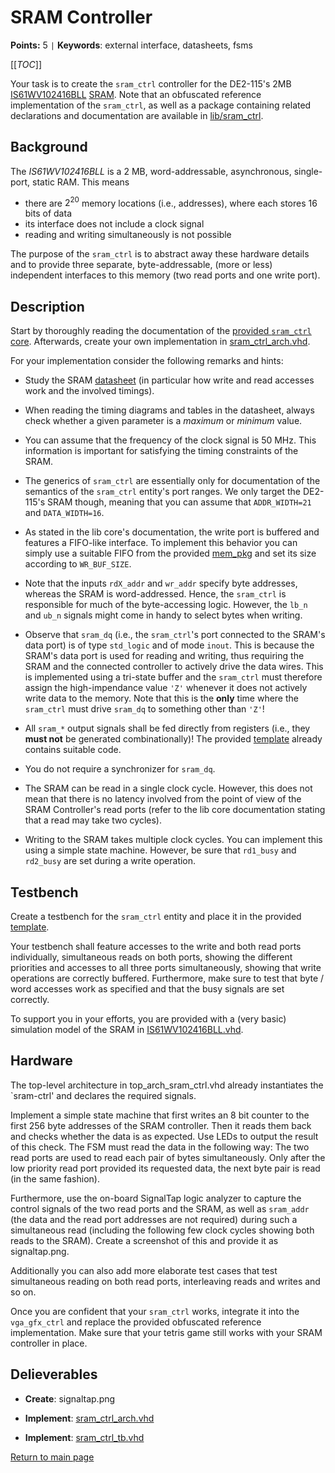 
# SRAM Controller

**Points:** 5 `|` **Keywords**: external interface, datasheets, fsms

[[_TOC_]]

Your task is to create the `sram_ctrl` controller for the DE2-115's 2MB [IS61WV102416BLL](https://www.issi.com/WW/pdf/61WV102416ALL.pdf) [SRAM](https://de.wikipedia.org/wiki/Static_random-access_memory).
Note that an obfuscated reference implementation of the `sram_ctrl`, as well as a package containing related declarations and documentation are available in [lib/sram_ctrl](../../../lib/sram_ctrl/doc.md).



## Background

The *IS61WV102416BLL* is a 2 MB, word-addressable, asynchronous, single-port, static RAM.
This means
 - there are $2^{20}$ memory locations (i.e., addresses), where each stores 16 bits of data
 - its interface does not include a clock signal
 - reading and writing simultaneously is not possible

The purpose of the `sram_ctrl` is to abstract away these hardware details and to provide three separate, byte-addressable, (more or less) independent interfaces to this memory (two read ports and one write port).




## Description

Start by thoroughly reading the documentation of the [provided `sram_ctrl` core](../../../lib/sram_ctrl/doc.md).
Afterwards, create your own implementation in [sram_ctrl_arch.vhd](src/sram_ctrl_arch.vhd).


For your implementation consider the following remarks and hints:

- Study the SRAM [datasheet](https://www.issi.com/WW/pdf/61WV102416ALL.pdf) (in particular how write and read accesses work and the involved timings).

- When reading the timing diagrams and tables in the datasheet, always check whether a given parameter is a *maximum* or *minimum* value.

- You can assume that the frequency of the clock signal is 50 MHz.
  This information is important for satisfying the timing constraints of the SRAM.

- The generics of `sram_ctrl` are essentially only for documentation of the semantics of the `sram_ctrl` entity's port ranges.
  We only target the DE2-115's SRAM though, meaning that you can assume that `ADDR_WIDTH=21` and `DATA_WIDTH=16`.

- As stated in the lib core's documentation, the write port is buffered and features a FIFO-like interface.
  To implement this behavior you can simply use a suitable FIFO from the provided [mem_pkg](../../../lib/mem_pkg/doc.md) and set its size according to `WR_BUF_SIZE`.

- Note that the inputs `rdX_addr` and `wr_addr` specify byte addresses, whereas the SRAM is word-addressed.
  Hence, the `sram_ctrl` is responsible for much of the byte-accessing logic.
  However, the `lb_n` and `ub_n` signals might come in handy to select bytes when writing.

- Observe that `sram_dq` (i.e., the `sram_ctrl`'s port connected to the SRAM's data port) is of type `std_logic` and of mode `inout`.
  This is because the SRAM's data port is used for reading and writing, thus requiring the SRAM and the connected controller to actively drive the data wires.
  This is implemented using a tri-state buffer and the `sram_ctrl` must therefore assign the high-impendance value `'Z'` whenever it does not actively write data to the memory.
  Note that this is the **only** time where the `sram_ctrl` must drive `sram_dq` to something other than `'Z'`!

- All `sram_*` output signals shall be fed directly from registers (i.e., they **must not** be generated combinationally)!
  The provided [template](src/sram_ctrl_arch.vhd) already contains suitable code.

- You do not require a synchronizer for `sram_dq`.

- The SRAM can be read in a single clock cycle.
  However, this does not mean that there is no latency involved from the point of view of the SRAM Controller's read ports (refer to the lib core documentation stating that a read may take two cycles).

- Writing to the SRAM takes multiple clock cycles.
  You can implement this using a simple state machine.
  However, be sure that `rd1_busy` and `rd2_busy` are set during a write operation.




## Testbench

Create a testbench for the `sram_ctrl` entity and place it in the provided [template](tb/sram_ctrl_tb.vhd).

Your testbench shall feature accesses to the write and both read ports individually, simultaneous reads on both ports, showing the different priorities and accesses to all three ports simultaneously, showing that write operations are correctly buffered.
Furthermore, make sure to test that byte / word accesses work as specified and that the busy signals are set correctly.

To support you in your efforts, you are provided with a (very basic) simulation model of the SRAM in [IS61WV102416BLL.vhd](../../../lib/sram_ctrl/src/IS61WV102416BLL.vhd).




## Hardware

The top-level architecture in top_arch_sram_ctrl.vhd already instantiates the `sram-ctrl' and declares the required signals.

Implement a simple state machine that first writes an 8 bit counter to the first 256 byte addresses of the SRAM controller.
Then it reads them back and checks whether the data is as expected.
Use LEDs to output the result of this check.
The FSM must read the data in the following way: The two read ports are used to read each pair of bytes simultaneously.
Only after the low priority read port provided its requested data, the next byte pair is read (in the same fashion).

Furthermore, use the on-board SignalTap logic analyzer to capture the control signals of the two read ports and the SRAM, as well as `sram_addr` (the data and the read port addresses are not required) during such a simultaneous read (including the following few clock cycles showing both reads to the SRAM).
Create a screenshot of this and provide it as signaltap.png.

Additionally you can also add more elaborate test cases that test simultaneous reading on both read ports, interleaving reads and writes and so on.

Once you are confident that your `sram_ctrl` works, integrate it into the `vga_gfx_ctrl` and replace the provided obfuscated reference implementation.
Make sure that your tetris game still works with your SRAM controller in place.



## Delieverables

- **Create**: signaltap.png

- **Implement**: [sram_ctrl_arch.vhd](src/sram_ctrl_arch.vhd)

- **Implement**: [sram_ctrl_tb.vhd](tb/sram_ctrl_tb.vhd)


[Return to main page](../../../README.md)

